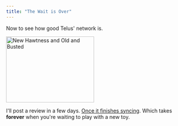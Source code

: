 ```yaml
---
title: "The Wait is Over"
---
```

<p>Now to see how good Telus' network is.</p>
<p><a href="http://www.flickr.com/photos/lemon/5033717310/" title="New Hawtness and Old and Busted by iChris, on Flickr"><img class="aligncenter" src="http://farm5.static.flickr.com/4129/5033717310_71629d3c2e_m.jpg" width="240" height="180" alt="New Hawtness and Old and Busted" /></a></p>
<p>I'll post a review in a few days.  <a href="http://cl.ly/2Zyq">Once it finishes syncing</a>.  Which takes <strong>forever</strong> when you're waiting to play with a new toy.</p>
